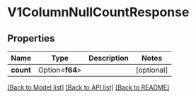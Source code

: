 # V1ColumnNullCountResponse

## Properties

Name | Type | Description | Notes
------------ | ------------- | ------------- | -------------
**count** | Option<**f64**> |  | [optional]

[[Back to Model list]](../README.md#documentation-for-models) [[Back to API list]](../README.md#documentation-for-api-endpoints) [[Back to README]](../README.md)


